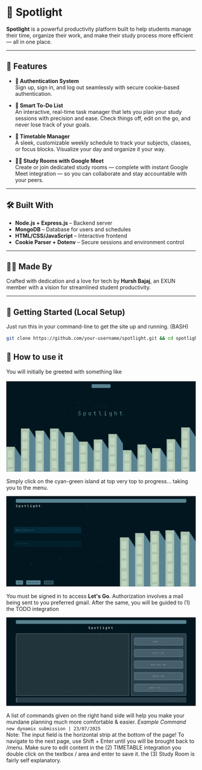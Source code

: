 # 🌟 Spotlight

**Spotlight** is a powerful productivity platform built to help students manage their time, organize their work, and make their study process more efficient — all in one place.

---

## 🚀 Features

- **🔐 Authentication System**  
  Sign up, sign in, and log out seamlessly with secure cookie-based authentication.

- **🧠 Smart To-Do List**  
  An interactive, real-time task manager that lets you plan your study sessions with precision and ease. Check things off, edit on the go, and never lose track of your goals.

- **📆 Timetable Manager**  
  A sleek, customizable weekly schedule to track your subjects, classes, or focus blocks. Visualize your day and organize it your way.

- **🧑‍💻 Study Rooms with Google Meet**  
  Create or join dedicated study rooms — complete with instant Google Meet integration — so you can collaborate and stay accountable with your peers.

---

## 🛠 Built With

- **Node.js + Express.js** – Backend server
- **MongoDB** – Database for users and schedules
- **HTML/CSS/JavaScript** – Interactive frontend
- **Cookie Parser + Dotenv** – Secure sessions and environment control

---

## 👨‍💻 Made By

Crafted with dedication and a love for tech by **Hursh Bajaj**, an EXUN member with a vision for streamlined student productivity.

---

## 📂 Getting Started (Local Setup)

Just run this in your command-line to get the site up and running. (BASH)

```bash
git clone https://github.com/your-username/spotlight.git && cd spotlight && npm install && nodemon backend/app.js
```

## 🔧 How to use it

You will initially be greeted with something like   
<br>
![Image](imgs/Screenshot%202025-07-23%20213137.png)
<br>

Simply click on the cyan-green island at top very top to progress... taking you to the menu.

![alt text](imgs/Screenshot%202025-07-23%20214050.png)

You must be signed in to access **Let's Go**. Authorization involves a mail being sent to you preferred gmail. After the same, you will be guided to (1) the TODO integration

![alt text](imgs/image.png)

A list of commands given on the right hand side will help you make your mundane planning much more comfortable & easier. *Example Command* 
<br>
```new dynamix submission | 23/07/2025```
<br>
Note: The input field is the horizontal strip at the bottom of the page!
To navigate to the next page, use Shift + Enter until you will be brought back to /menu. Make sure to edit content in the (2) TIMETABLE integration you double click on the textbox / area and enter to save it. the (3) Study Room is fairly self explanatory.





